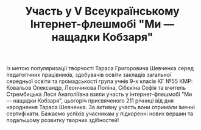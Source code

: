 ﻿---
title: Участь у V Всеукраїнському Інтернет-флешмобі "Ми — нащадки Кобзаря"
---

Із метою популяризації творчості Тараса Григоровича Шевченка серед педагогічних працівників, здобувачів освіти закладів загальної середньої освіти та громадськості група учнів 9-х класів КГ №55 КМР: Ковальов Олександр, Леончикова Поліна, Сібєкіна Софія та вчитель Стрембицька Леся Анатоліївна взяли участь у інтернет-флешмобі "Ми — нащадки Кобзаря", цьогоріч присвяченого 211 річниці від дня народнення Тараса Шевченка. За активну участь вони отримали іменні сертифікати. Бажаємо успіхів учасникам у підкоренні нових вершин та подальшому розвитку творчих здібностей!

<slideshow />
